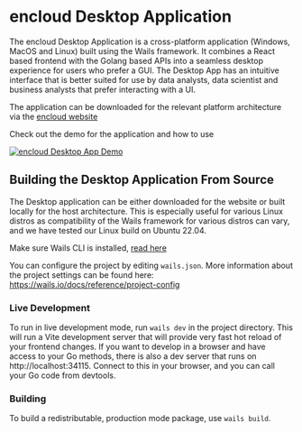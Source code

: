 # encloud Desktop Application

The encloud Desktop Application is a cross-platform application (Windows, MacOS and Linux) built using the Wails framework. It combines a React based
frontend with the Golang based APIs into a seamless desktop experience for users who prefer a GUI. The Desktop App has 
an intuitive interface that is better suited for use by data analysts, data scientist and business analysts that prefer 
interacting with a UI.

The application can be downloaded for the relevant platform architecture via the [encloud website](https://encloud.tech/)

Check out the demo for the application and how to use

[![encloud Desktop App Demo](http://img.youtube.com/vi/VaXNkpykrPg/0.jpg)](https://www.youtube.com/watch?v=VaXNkpykrPg "encloud Desktop App Demo")

## Building the Desktop Application From Source

The Desktop application can be either downloaded for the website or built locally for the host architecture. This is 
especially useful for various Linux distros as compatibility of the Wails framework for various distros can vary, and we 
have tested our Linux build on Ubuntu 22.04. 

Make sure Wails CLI is installed, [read here](https://wails.io/docs/gettingstarted/installation)

You can configure the project by editing `wails.json`. More information about the project settings can be found
here: https://wails.io/docs/reference/project-config

### Live Development

To run in live development mode, run `wails dev` in the project directory. This will run a Vite development
server that will provide very fast hot reload of your frontend changes. If you want to develop in a browser
and have access to your Go methods, there is also a dev server that runs on http://localhost:34115. Connect
to this in your browser, and you can call your Go code from devtools.

### Building

To build a redistributable, production mode package, use `wails build`.
